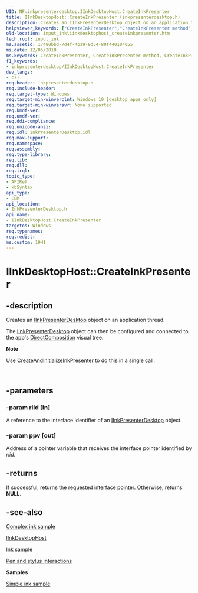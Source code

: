 ```yaml
---
UID: NF:inkpresenterdesktop.IInkDesktopHost.CreateInkPresenter
title: IInkDesktopHost::CreateInkPresenter (inkpresenterdesktop.h)
description: Creates an IInkPresenterDesktop object on an application thread.
helpviewer_keywords: ["CreateInkPresenter","CreateInkPresenter method","CreateInkPresenter method","IInkDesktopHost interface","IInkDesktopHost interface","CreateInkPresenter method","IInkDesktopHost.CreateInkPresenter","IInkDesktopHost::CreateInkPresenter","InkPresenterDesktop.iinkdesktophost_createinkpresenter","inkpresenterdesktop/IInkDesktopHost::CreateInkPresenter","input_ink.iinkdesktophost_createinkpresenter"]
old-location: input_ink\iinkdesktophost_createinkpresenter.htm
tech.root: input_ink
ms.assetid: 17480bbd-7d4f-4ba9-9d54-80f440104055
ms.date: 12/05/2018
ms.keywords: CreateInkPresenter, CreateInkPresenter method, CreateInkPresenter method,IInkDesktopHost interface, IInkDesktopHost interface,CreateInkPresenter method, IInkDesktopHost.CreateInkPresenter, IInkDesktopHost::CreateInkPresenter, InkPresenterDesktop.iinkdesktophost_createinkpresenter, inkpresenterdesktop/IInkDesktopHost::CreateInkPresenter, input_ink.iinkdesktophost_createinkpresenter
f1_keywords:
- inkpresenterdesktop/IInkDesktopHost.CreateInkPresenter
dev_langs:
- c++
req.header: inkpresenterdesktop.h
req.include-header: 
req.target-type: Windows
req.target-min-winverclnt: Windows 10 [desktop apps only]
req.target-min-winversvr: None supported
req.kmdf-ver: 
req.umdf-ver: 
req.ddi-compliance: 
req.unicode-ansi: 
req.idl: InkPresenterDesktop.idl
req.max-support: 
req.namespace: 
req.assembly: 
req.type-library: 
req.lib: 
req.dll: 
req.irql: 
topic_type:
- APIRef
- kbSyntax
api_type:
- COM
api_location:
- InkPresenterDesktop.h
api_name:
- IInkDesktopHost.CreateInkPresenter
targetos: Windows
req.typenames: 
req.redist: 
ms.custom: 19H1
---
```


# IInkDesktopHost::CreateInkPresenter


## -description


Creates an <a href="https://docs.microsoft.com/previous-versions/windows/desktop/api/inkpresenterdesktop/nn-inkpresenterdesktop-iinkpresenterdesktop">IInkPresenterDesktop</a> object on an application thread.

The <a href="https://docs.microsoft.com/previous-versions/windows/desktop/api/inkpresenterdesktop/nn-inkpresenterdesktop-iinkpresenterdesktop">IInkPresenterDesktop</a> object can then be configured and connected to the app's  <a href="https://docs.microsoft.com/windows/desktop/directcomp/directcomposition-portal">DirectComposition</a> visual tree. 
<div class="alert"><b>Note</b>  <p class="note">Use <a href="https://docs.microsoft.com/previous-versions/windows/desktop/api/inkpresenterdesktop/nf-inkpresenterdesktop-iinkdesktophost-createandinitializeinkpresenter">CreateAndInitializeInkPresenter</a> to do this in a single call.

</div><div> </div>

## -parameters




### -param riid [in]

A reference to the interface identifier of an <a href="https://docs.microsoft.com/previous-versions/windows/desktop/api/inkpresenterdesktop/nn-inkpresenterdesktop-iinkpresenterdesktop">IInkPresenterDesktop</a> object.


### -param ppv [out]

Address of a pointer variable that receives the interface pointer identified by <i>riid</i>.


## -returns



If successful, returns the requested interface pointer. Otherwise, returns <b>NULL</b>.




## -see-also




<a href="https://github.com/Microsoft/Windows-universal-samples/tree/master/Samples/ComplexInk">Complex ink sample</a>



<a href="https://docs.microsoft.com/previous-versions/windows/desktop/api/inkpresenterdesktop/nn-inkpresenterdesktop-iinkdesktophost">IInkDesktopHost</a>



<a href="https://github.com/Microsoft/Windows-universal-samples/tree/master/Samples/Ink">Ink sample</a>



<a href="https://docs.microsoft.com/windows/uwp/input-and-devices/pen-and-stylus-interactions">Pen and stylus interactions</a>



<b>Samples</b>



<a href="https://github.com/Microsoft/Windows-universal-samples/tree/master/Samples/SimpleInk">Simple ink sample</a>
 

 

